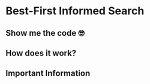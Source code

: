 # Best-First Informed Search

## Show me the code 🤓

## How does it work?


## Important Information 

